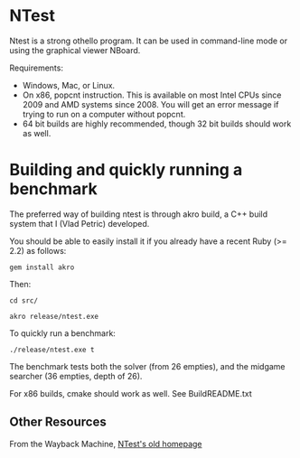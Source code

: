# NTest
Ntest is a strong othello program. It can be used in command-line mode or using the graphical viewer NBoard.

Requirements:

* Windows, Mac, or Linux.
* On x86, popcnt instruction. This is available on most Intel CPUs since 2009 and AMD systems since 2008. You will get an error message if trying to run on a computer without popcnt.
* 64 bit builds are highly recommended, though 32 bit builds should work as well.

# Building and quickly running a benchmark

The preferred way of building ntest is through akro build, a C++ build system that I (Vlad Petric) developed.

You should be able to easily install it if you already have a recent Ruby (>= 2.2)  as follows:

``gem install akro``

Then:

``cd src/``

``akro release/ntest.exe``

To quickly run a benchmark:

``./release/ntest.exe t``

The benchmark tests both the solver (from 26 empties), and the midgame searcher (36 empties, depth of 26).

For x86 builds, cmake should work as well. See BuildREADME.txt

## Other Resources

From the Wayback Machine, [NTest's old homepage](https://web.archive.org/web/20131011003457/http://othellogateway.com/ntest/Ntest/)
